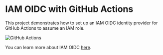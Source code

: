 # IAM OIDC with GitHub Actions

This project demonstrates how to set up an IAM OIDC identity provider for GitHub Actions to assume an IAM role.

![GitHub Actions](./images/iam-oidc-sequence-diagram.png)

You can learn more about IAM OIDC [here](https://sergiopichardo.com/posts/github-actions-and-iam-oidc).